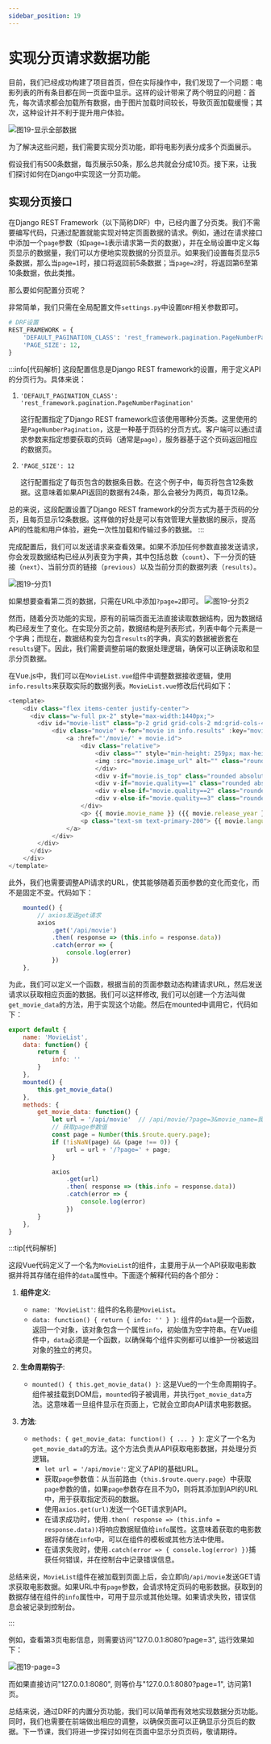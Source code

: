 ```yaml
---
sidebar_position: 19
---
```



#  实现分页请求数据功能

目前，我们已经成功构建了项目首页，但在实际操作中，我们发现了一个问题：电影列表的所有条目都在同一页面中显示。这样的设计带来了两个明显的问题：首先，每次请求都会加载所有数据，由于图片加载时间较长，导致页面加载缓慢；其次，这种设计并不利于提升用户体验。 

 ![图19-显示全部数据](imgs/图19-显示全部数据.png)



为了解决这些问题，我们需要实现分页功能，即将电影列表分成多个页面展示。

假设我们有500条数据，每页展示50条，那么总共就会分成10页。接下来，让我们探讨如何在Django中实现这一分页功能。



## 实现分页接口

在Django REST Framework（以下简称DRF）中，已经内置了分页类。我们不需要编写代码，只通过配置就能实现对特定页面数据的请求。例如，通过在请求接口中添加一个`page`参数（如`page=1`表示请求第一页的数据），并在全局设置中定义每页显示的数据量，我们可以方便地实现数据的分页显示。如果我们设置每页显示5条数据，那么当`page=1`时，接口将返回前5条数据；当`page=2`时，将返回第6至第10条数据，依此类推。

那么要如何配置分页呢？

非常简单，我们只需在全局配置文件`settings.py`中设置`DRF`相关参数即可。

```python title='drf_movie/settings.py'
# DRF设置
REST_FRAMEWORK = {
    'DEFAULT_PAGINATION_CLASS': 'rest_framework.pagination.PageNumberPagination',
    'PAGE_SIZE': 12,
}

```

:::info[代码解析]
这段配置信息是Django REST framework的设置，用于定义API的分页行为。具体来说：

1. `'DEFAULT_PAGINATION_CLASS': 'rest_framework.pagination.PageNumberPagination'`
  
   这行配置指定了Django REST framework应该使用哪种分页类。这里使用的是`PageNumberPagination`，这是一种基于页码的分页方式。客户端可以通过请求参数来指定想要获取的页码（通常是`page`），服务器基于这个页码返回相应的数据页。

2. `'PAGE_SIZE': 12`
  
   这行配置指定了每页包含的数据条目数。在这个例子中，每页将包含12条数据。这意味着如果API返回的数据有24条，那么会被分为两页，每页12条。

总的来说，这段配置设置了Django REST framework的分页方式为基于页码的分页，且每页显示12条数据。这样做的好处是可以有效管理大量数据的展示，提高API的性能和用户体验，避免一次性加载和传输过多的数据。
:::


完成配置后，我们可以发送请求来查看效果。如果不添加任何参数直接发送请求，你会发现数据结构已经从列表变为字典，其中包括总数（`count`）、下一分页的链接（`next`）、当前分页的链接（`previous`）以及当前分页的数据列表（`results`）。

![图19-分页1](imgs/图19-分页1.png)

如果想要查看第二页的数据，只需在URL中添加`?page=2`即可。
![图19-分页2](imgs/图19-分页2.png)


然而，随着分页功能的实现，原有的前端页面无法直接读取数据结构，因为数据结构已经发生了变化。在实现分页之前，数据结构是列表形式，列表中每个元素是一个字典；而现在，数据结构变为包含`results`的字典，真实的数据被嵌套在`results`键下。因此，我们需要调整前端的数据处理逻辑，确保可以正确读取和显示分页数据。


在Vue.js中，我们可以在`MovieList.vue`组件中调整数据接收逻辑，使用`info.results`来获取实际的数据列表。`MovieList.vue`修改后代码如下：
```js title='frontend/src/components/MovieList.vue'
<template>
    <div class="flex items-center justify-center">
      <div class="w-full px-2" style="max-width:1440px;">
        <div id="movie-list" class="p-2 grid grid-cols-2 md:grid-cols-4 lg:grid-cols-6 gap-4">
            <div class="movie" v-for="movie in info.results" :key="movie.id">
                <a :href="'/movie/' + movie.id"> 
                    <div class="relative">
                        <div class="" style="min-height: 259px; max-height: 300px;height: 274px;" >
                        <img :src="movie.image_url" alt="" class="rounded h-full w-full" referrerPolicy="no-referrer">
                        </div>
                        <div v-if="movie.is_top" class="rounded absolute top-0 bg-purple-600 px-1 text-sm">置顶</div>
                        <div v-if="movie.quality==1" class="rounded absolute bottom-0 right-0 bg-blue-500 px-1 text-sm ">720p</div>
                        <div v-else-if="movie.quality==2" class="rounded absolute bottom-0 right-0 bg-blue-500 px-1 text-sm ">1080p</div>
                        <div v-else-if="movie.quality==3" class="rounded absolute bottom-0 right-0 bg-blue-500 px-1 text-sm ">4K</div>
                    </div>
                    <p> {{ movie.movie_name }} ({{ movie.release_year }})</p>
                    <p class="text-sm text-primary-200"> {{ movie.language}}</p>
                </a>
            </div>
        </div>  
      </div>
    </div>
</template>

```

此外，我们也需要调整API请求的URL，使其能够随着页面参数的变化而变化，而不是固定不变。代码如下：

```js title='frontend/src/components/MovieList.vue'
    mounted() {
        // axios发送get请求
        axios
            .get('/api/movie')
            .then( response => (this.info = response.data))  
            .catch(error => {
                console.log(error)
            })
    },
```


为此，我们可以定义一个函数，根据当前的页面参数动态构建请求URL，然后发送请求以获取相应页面的数据。我们可以这样修改, 我们可以创建一个方法叫做`get_movie_data`的方法，用于实现这个功能。然后在mounted中调用它，代码如下：
```js title='frontend/src/components/MovieList.vue'
export default {
    name: 'MovieList',
    data: function() {
        return {
            info: ''
        }
    },
    mounted() {
        this.get_movie_data()
    },
    methods: {
        get_movie_data: function() {
            let url = '/api/movie'  // /api/movie/?page=3&movie_name=我
            // 获取page参数值
            const page = Number(this.$route.query.page);
            if (!isNaN(page) && (page !== 0)) {
                url = url + '/?page=' + page;
            }

            axios
                .get(url)
                .then( response => (this.info = response.data))
                .catch(error => {
                    console.log(error)
                })
        }
    },
}
```



:::tip[代码解析]

这段Vue代码定义了一个名为`MovieList`的组件，主要用于从一个API获取电影数据并将其存储在组件的`data`属性中。下面逐个解释代码的各个部分：

1. **组件定义**:
   - `name: 'MovieList'`: 组件的名称是`MovieList`。
   - `data: function() { return { info: '' } }`: 组件的`data`是一个函数，返回一个对象，该对象包含一个属性`info`，初始值为空字符串。在Vue组件中，`data`必须是一个函数，以确保每个组件实例都可以维护一份被返回对象的独立的拷贝。

2. **生命周期钩子**:
   - `mounted() { this.get_movie_data() }`: 这是Vue的一个生命周期钩子。组件被挂载到DOM后，`mounted`钩子被调用，并执行`get_movie_data`方法。这意味着一旦组件显示在页面上，它就会立即向API请求电影数据。

3. **方法**:
   - `methods: { get_movie_data: function() { ... } }`: 定义了一个名为`get_movie_data`的方法。这个方法负责从API获取电影数据，并处理分页逻辑。
     - `let url = '/api/movie'`: 定义了API的基础URL。
     - 获取`page`参数值：从当前路由（`this.$route.query.page`）中获取`page`参数的值，如果`page`参数存在且不为0，则将其添加到API的URL中，用于获取指定页码的数据。
     - 使用`axios.get(url)`发送一个GET请求到API。
     - 在请求成功时，使用`.then( response => (this.info = response.data))`将响应数据赋值给`info`属性。这意味着获取的电影数据将存储在`info`中，可以在组件的模板或其他方法中使用。
     - 在请求失败时，使用`.catch(error => { console.log(error) })`捕获任何错误，并在控制台中记录错误信息。

总结来说，`MovieList`组件在被加载到页面上后，会立即向`/api/movie`发送GET请求获取电影数据。如果URL中有`page`参数，会请求特定页码的电影数据。获取到的数据存储在组件的`info`属性中，可用于显示或其他处理。如果请求失败，错误信息会被记录到控制台。

:::

例如，查看第3页电影信息，则需要访问"127.0.0.1:8080?page=3", 运行效果如下：

![图19-page=3](imgs/图19-page=3.png)

而如果直接访问"127.0.0.1:8080", 则等价与"127.0.0.1:8080?page=1",  访问第1页。


总结来说，通过DRF的内置分页功能，我们可以简单而有效地实现数据分页功能。同时，我们也需要在前端做出相应的调整，以确保页面可以正确显示分页后的数据。下一节课，我们将进一步探讨如何在页面中显示分页页码，敬请期待。